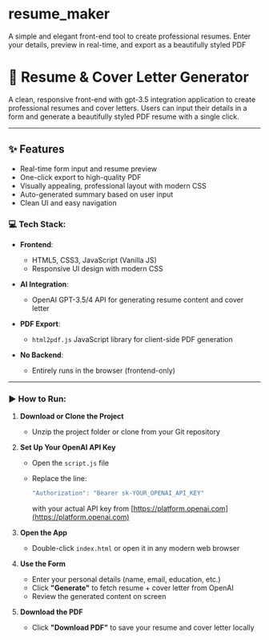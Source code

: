 # resume_maker
A simple and elegant front-end tool to create professional resumes. Enter your details, preview in real-time, and export as a beautifully styled PDF
# 📝 Resume & Cover Letter Generator

A clean, responsive front-end with gpt-3.5 integration application to create professional resumes and cover letters. Users can input their details in a form and generate a beautifully styled PDF resume with a single click.

---

## ✨ Features


-  Real-time form input and resume preview
-  One-click export to high-quality PDF
-  Visually appealing, professional layout with modern CSS
-  Auto-generated summary based on user input
-  Clean UI and easy navigation



### 💻 Tech Stack:

* **Frontend**:

  * HTML5, CSS3, JavaScript (Vanilla JS)
  * Responsive UI design with modern CSS

* **AI Integration**:

  * OpenAI GPT-3.5/4 API for generating resume content and cover letter

* **PDF Export**:

  * `html2pdf.js` JavaScript library for client-side PDF generation

* **No Backend**:

  * Entirely runs in the browser (frontend-only)

---

### ▶️ How to Run:

1. **Download or Clone the Project**

   * Unzip the project folder or clone from your Git repository

2. **Set Up Your OpenAI API Key**

   * Open the `script.js` file
   * Replace the line:

     ```javascript
     "Authorization": "Bearer sk-YOUR_OPENAI_API_KEY"
     ```

     with your actual API key from [https://platform.openai.com](https://platform.openai.com)

3. **Open the App**

   * Double-click `index.html` or open it in any modern web browser

4. **Use the Form**

   * Enter your personal details (name, email, education, etc.)
   * Click **"Generate"** to fetch resume + cover letter from OpenAI
   * Review the generated content on screen

5. **Download the PDF**

   * Click **"Download PDF"** to save your resume and cover letter locally







